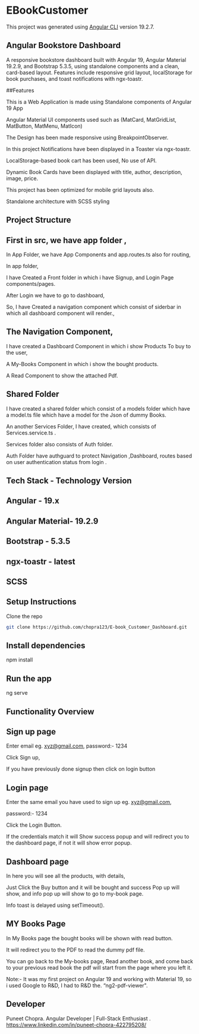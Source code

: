 # EBookCustomer

This project was generated using [Angular CLI](https://github.com/angular/angular-cli) version 19.2.7.



## Angular Bookstore Dashboard 
  

A responsive bookstore dashboard built with Angular 19, Angular Material 19.2.9, and Bootstrap 5.3.5, using standalone components and a clean, card-based layout. Features include responsive grid layout, localStorage for book purchases, and toast notifications with ngx-toastr. 

##Features 

This is a Web Application is made using Standalone components of Angular 19 App 

 Angular Material UI components used such as (MatCard, MatGridList, MatButton, MatMenu, MatIcon) 

The Design has been made responsive using BreakpointObserver. 

In this project Notifications have been displayed in a Toaster via ngx-toastr. 

LocalStorage-based book cart has been used, No use of API. 

Dynamic Book Cards have been displayed with title, author, description, image, price. 

This project has been optimized for mobile grid layouts also. 

Standalone architecture with SCSS styling 

 

## Project Structure 

## First in src, we have app folder ,  

In App Folder, we have App Components and app.routes.ts also for routing, 

In app folder,  

I have Created a Front folder in which i have Signup, and Login Page components/pages. 

After Login we have to go to dashboard, 

So, I have Created a navigation component which consist of  siderbar in which all dashboard component will render., 

 


## The Navigation Component,  

I have created a Dashboard Component in which i show Products To buy to the user, 

A My-Books Component in which i show the bought products. 

A Read Component to show the attached Pdf. 

## Shared Folder 

I have created a shared folder which consist of a models folder which have a model.ts file which have a model for the Json of dummy Books. 

An another Services Folder, I have created, which consists of Services.service.ts . 

Services folder also consists of Auth folder. 

Auth Folder have authguard  to protect Navigation ,Dashboard, routes based on user authentication status from login .   

 

## Tech Stack - Technology Version 

## Angular - 19.x 

## Angular Material- 19.2.9 

## Bootstrap - 5.3.5 

## ngx-toastr - latest 

## SCSS 


 

## Setup Instructions 

Clone the repo 

```bash
git clone https://github.com/chopra123/E-book_Customer_Dashboard.git
```

## Install dependencies 

npm install 

 

## Run the app 

ng serve 

 

## Functionality Overview 

## Sign up page 

Enter email eg.  xyz@gmail.com, password:- 1234 

Click Sign up, 

If you have previously done signup then click on login button 

## Login page 

Enter the same email you have used to sign up  eg.  xyz@gmail.com,  

password:- 1234 

Click the Login Button. 

If the credentials match it will Show success popup and will redirect you to the dashboard page, if not it will show error popup. 

## Dashboard page 

In here you will see all the products, with details, 

Just Click the Buy button and it will be bought  and success Pop up will show, and info pop up will show to go to my-book page. 

Info toast is delayed using setTimeout(). 

## MY Books Page 

In My Books page the bought books will be shown with read button. 

It will redirect you to the PDF to read the dummy pdf file. 

You can go back to the My-books page, Read another book, and come back to your previous read book the pdf will start from the page where you left it.  

 

 

Note:- It was my first project on Angular 19 and working with Material 19, so i used Google to R&D, I had to R&D the.   “ng2-pdf-viewer". 

  

## Developer 

 Puneet Chopra.
 Angular Developer | Full-Stack Enthusiast .
 https://www.linkedin.com/in/puneet-chopra-422795208/ 

 